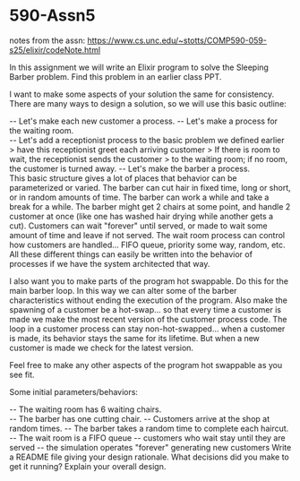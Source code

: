 # 590-Assn5  

notes from the assn:
https://www.cs.unc.edu/~stotts/COMP590-059-s25/elixir/codeNote.html


In this assignment we will write an Elixir program to solve the Sleeping Barber problem. Find this problem in an earlier class PPT.

I want to make some aspects of your solution the same for consistency. There are many ways to design a solution, so we will use this basic outline:



  -- Let's make each new customer a process.
  -- Let's make a process for the waiting room.  
  -- Let's add a receptionist process to the basic problem we defined earlier
       > have this receptionist greet each arriving customer
       > If there is room to wait, the receptionist sends the customer 
       > to the waiting room; if no room, the customer is turned away.
  -- Let's make the barber a process.  
This basic structure gives a lot of places that behavior can be parameterized or varied. The barber can cut hair in fixed time, long or short, or in random amounts of time. The barber can work a while and take a break for a while. The barber might get 2 chairs at some point, and handle 2 customer at once (like one has washed hair drying while another gets a cut). Customers can wait "forever" until served, or made to wait some amount of time and leave if not served. The wait room process can control how customers are handled... FIFO queue, priority some way, random, etc. All these different things can easily be written into the behavior of processes if we have the system architected that way.

I also want you to make parts of the program hot swappable. Do this for the main barber loop. In this way we can alter some of the barber characteristics without ending the execution of the program. Also make the spawning of a customer be a hot-swap... so that every time a customer is made we make the most recent version of the customer process code. The loop in a customer process can stay non-hot-swapped... when a customer is made, its behavior stays the same for its lifetime. But when a new customer is made we check for the latest version.

Feel free to make any other aspects of the program hot swappable as you see fit.

Some initial parameters/behaviors:

  -- The waiting room has 6 waiting chairs.  
  -- The barber has one cutting chair.
  -- Customers arrive at the shop at random times.
  -- The barber takes a random time to complete each haircut.
  -- The wait room is a FIFO queue
  -- customers who wait stay until they are served
  -- the simulation operates "forever" generating new customers
Write a README file giving your design rationale. What decisions did you make to get it running? Explain your overall design.